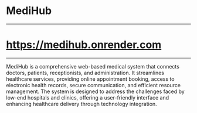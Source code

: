 # MediHub
------------------------------
# https://medihub.onrender.com
------------------------------

MediHub is a comprehensive web-based medical system that connects doctors, patients, receptionists, and administration. It streamlines healthcare services, providing online appointment booking, access to electronic health records, secure communication, and efficient resource management. The system is designed to address the challenges faced by low-end hospitals and clinics, offering a user-friendly interface and enhancing healthcare delivery through technology integration.


